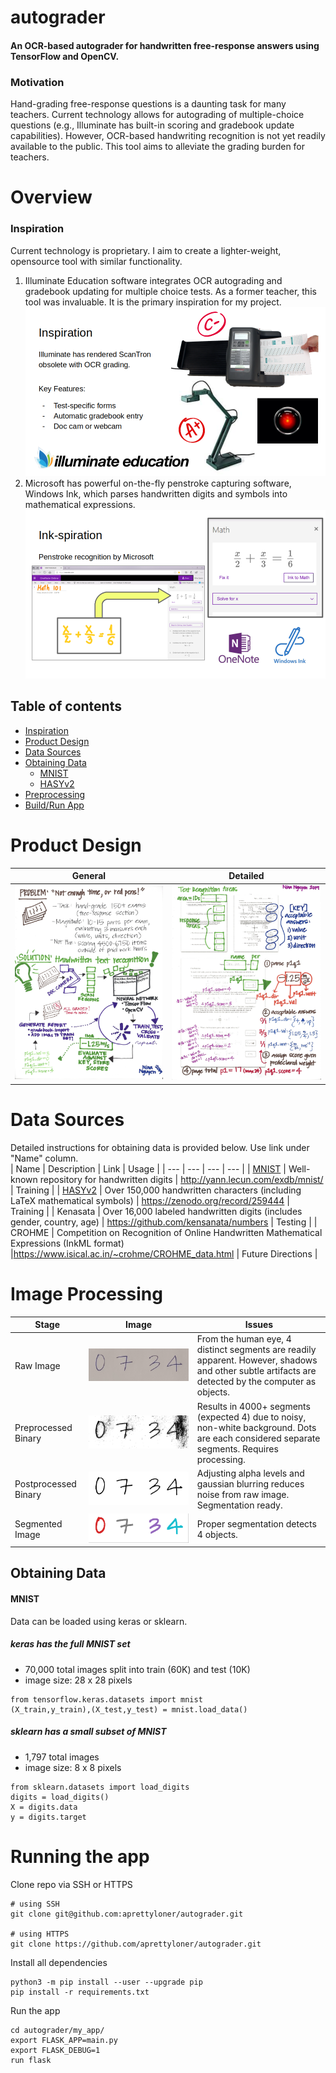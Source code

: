 # autograder
#### An OCR-based autograder for handwritten free-response answers using TensorFlow and OpenCV.

### Motivation
Hand-grading free-response questions is a daunting task for many teachers. Current technology allows for autograding of multiple-choice questions (e.g., Illuminate has built-in scoring and gradebook update capabilities). However, OCR-based handwriting recognition is not yet readily available to the public. This tool aims to alleviate the grading burden for teachers.



# Overview


### Inspiration

Current technology is proprietary. I aim to create a lighter-weight, opensource tool with similar functionality. 

1. Illuminate Education software integrates OCR autograding and gradebook updating for multiple choice tests. As a former teacher, this tool was invaluable. It is the primary inspiration for my project.<br>
![illuminate](images/Illuminate.png "Illuminate" ) <br>
2. Microsoft has powerful on-the-fly penstroke capturing software, Windows Ink, which parses handwritten digits and symbols into mathematical expressions.  <br>
![microsoft](images/MicrosoftInk.png "Windows Ink" ) 

## Table of contents

- [Inspiration](#inspiration)
- [Product Design](#product-design)
- [Data Sources](#data-sources)
- [Obtaining Data](#obtaining-data)
    - [MNIST](#MNIST)
    - [HASYv2](#HASYv2)
- [Preprocessing](#image-processing)
- [Build/Run App](#running-the-app)



# Product Design

| General | Detailed |
| --- | --- |
| ![general-design](images/Nina_AutoGrader-1.png "general design" ) | ![detailed-design](images/Nina_AutoGrader-2.png "detailed design")|


# Data Sources
Detailed instructions for obtaining data is provided below. Use link under "Name" column.<br>
| Name | Description | Link | Usage | 
| --- | --- | --- | --- |
| [MNIST](#MNIST) | Well-known repository for handwritten digits | http://yann.lecun.com/exdb/mnist/ | Training |
| [HASYv2](#HASYv2) | Over 150,000 handwritten characters (including LaTeX mathematical symbols) | https://zenodo.org/record/259444 | Training |
| Kenasata | Over 16,000 labeled handwritten digits (includes gender, country, age) | https://github.com/kensanata/numbers | Testing |
| CROHME | Competition on Recognition of Online Handwritten Mathematical Expressions (InkML format) |https://www.isical.ac.in/~crohme/CROHME_data.html | Future Directions |



# Image Processing


| Stage | Image | Issues |
| --- | --- | --- | 
| Raw Image | ![raw-image](images/0734.jpg "Raw Image" ) | From the human eye, 4 distinct segments are readily apparent. However, shadows and other subtle artifacts are detected by the computer as objects.  | 
| Preprocessed Binary | ![binary-image](images/0734_original.jpg "Binary Image" ) | Results in 4000+ segments (expected 4) due to noisy, non-white background. Dots are each considered separate segments. Requires processing. | 
| Postprocessed Binary | ![processed-image](images/postprocessed_binary.jpg "Processed Image" ) | Adjusting alpha levels and gaussian blurring reduces noise from raw image. Segmentation ready.  | 
| Segmented Image | ![segmented-image](images/0734_segmented.png "Segmented Image" ) | Proper segmentation detects 4 objects.  | 


## Obtaining Data
#### MNIST
Data can be loaded using keras or sklearn.

##### keras has the full MNIST set
- 70,000 total images split into train (60K) and test (10K)
- image size: 28 x 28 pixels

```
from tensorflow.keras.datasets import mnist
(X_train,y_train),(X_test,y_test) = mnist.load_data()
```

##### sklearn has a small subset of MNIST
- 1,797 total images
- image size: 8 x 8 pixels

```
from sklearn.datasets import load_digits
digits = load_digits()
X = digits.data
y = digits.target
```


# Running the app
Clone repo via SSH or HTTPS
```
# using SSH
git clone git@github.com:aprettyloner/autograder.git

# using HTTPS
git clone https://github.com/aprettyloner/autograder.git
```

Install all dependencies
```
python3 -m pip install --user --upgrade pip
pip install -r requirements.txt
```

Run the app
```
cd autograder/my_app/
export FLASK_APP=main.py
export FLASK_DEBUG=1
run flask
```